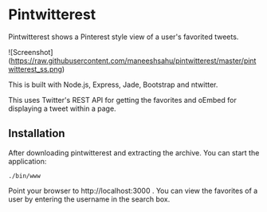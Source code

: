 Pintwitterest
=============

Pintwitterest shows a Pinterest style view of a user's favorited tweets.

![Screenshot] (https://raw.githubusercontent.com/maneeshsahu/pintwitterest/master/pintwitterest_ss.png)

This is built with Node.js, Express, Jade, Bootstrap and ntwitter.

This uses Twitter's REST API for getting the favorites and oEmbed for displaying a tweet within a page. 

Installation
------------
After downloading pintwitterest and extracting the archive. You can start the application:

```
./bin/www
```

Point your browser to http://localhost:3000 . You can view the favorites of a user by entering the username
in the search box.





